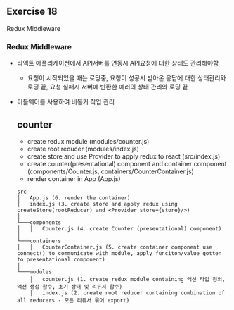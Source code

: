 ## Exercise 18

Redux Middleware

### Redux Middleware

* 리액트 애플리케이션에서 API서버를 연동시 API요청에 대한 상태도 관리해야함
  * 요청이 시작되었을 때는 로딩중, 요청이 성공시 받아온 응답에 대한 상태관리와 로딩 끝, 요청 실패시 서버에 반환한 에러의 상태 관리와 로딩 끝
* 미들웨어를 사용하여 비동기 작업 관리

  ## counter

  * create redux module (modules/counter.js)
  * create root reducer (modules/index.js)
  * create store and use Provider to apply redux to react (src/index.js)
  * create counter(presentational) component and container component (components/Counter.js, containers/CounterContainer.js)
  * render container in App (App.js)

  ```
  src
  │   App.js (6. render the container)
  │   index.js (3. create store and apply redux using createStore(rootReducer) and <Provider store={store}/>)
  │
  └───components
  │   │   Counter.js (4. create Counter (presentational) component)
  │   
  └───containers
  │   │   CounterContainer.js (5. create container component use connect() to communicate with module, apply funciton/value gotten to presentational component)
  │   
  └───modules
      │   counter.js (1. create redux module containing 액션 타입 정의, 액션 생성 함수, 초기 상태 및 리듀서 함수)
      │   index.js (2. create root reducer containing combination of all reducers - 모든 리듀서 묶어 export)

  ```

